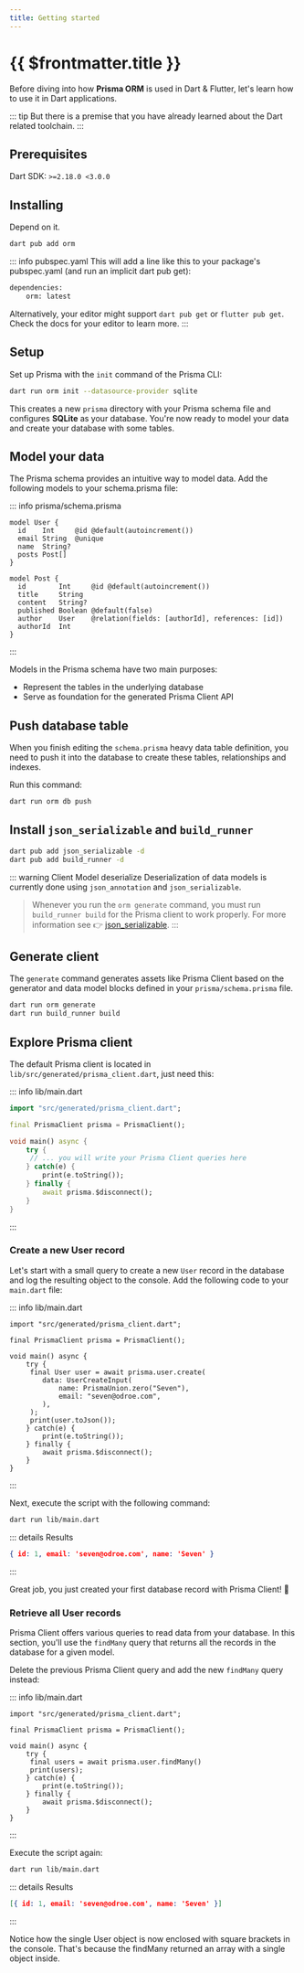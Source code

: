 ```yaml
---
title: Getting started
---
```


# {{ $frontmatter.title }}

Before diving into how **Prisma ORM** is used in Dart & Flutter, let's learn how to use it in Dart applications.

::: tip
But there is a premise that you have already learned about the Dart related toolchain.
:::

## Prerequisites

Dart SDK: `>=2.18.0 <3.0.0`

## Installing

Depend on it.

```bash
dart pub add orm
```

::: info pubspec.yaml
This will add a line like this to your package's pubspec.yaml (and run an implicit dart pub get):

```bash
dependencies:
    orm: latest
```

Alternatively, your editor might support `dart pub get` or `flutter pub get`. Check the docs for your editor to learn more.
:::

## Setup

Set up Prisma with the `init` command of the Prisma CLI:

```bash
dart run orm init --datasource-provider sqlite
```

This creates a new `prisma` directory with your Prisma schema file and configures **SQLite** as your database. You're now ready to model your data and create your database with some tables.

## Model your data

The Prisma schema provides an intuitive way to model data. Add the following models to your schema.prisma file:

::: info prisma/schema.prisma
```prisma
model User {
  id    Int     @id @default(autoincrement())
  email String  @unique
  name  String?
  posts Post[]
}

model Post {
  id        Int     @id @default(autoincrement())
  title     String
  content   String?
  published Boolean @default(false)
  author    User    @relation(fields: [authorId], references: [id])
  authorId  Int
}
```
:::

Models in the Prisma schema have two main purposes:

* Represent the tables in the underlying database
* Serve as foundation for the generated Prisma Client API

## Push database table

When you finish editing the `schema.prisma` heavy data table definition, you need to push it into the database to create these tables, relationships and indexes.

Run this command:

```bash
dart run orm db push
```

## Install `json_serializable` and `build_runner`

```bash
dart pub add json_serializable -d
dart pub add build_runner -d
```

::: warning  Client Model deserialize
Deserialization of data models is currently done using `json_annotation` and `json_serializable`.

> Whenever you run the `orm generate` command, you must run `build_runner build` for the Prisma client to work properly. For more information see 👉 [json_serializable](https://pub.dev/packages/json_serializable).
:::

## Generate client

The `generate` command generates assets like Prisma Client based on the generator and data model blocks defined in your `prisma/schema.prisma` file.

```bash
dart run orm generate
dart run build_runner build
```

## Explore Prisma client

The default Prisma client is located in `lib/src/generated/prisma_client.dart`, just need this:

::: info lib/main.dart
```dart
import "src/generated/prisma_client.dart";

final PrismaClient prisma = PrismaClient();

void main() async {
    try {
     // ... you will write your Prisma Client queries here
    } catch(e) {
        print(e.toString());
    } finally {
        await prisma.$disconnect();
    }
}
```
:::

### Create a new User record

Let's start with a small query to create a new `User` record in the database and log the resulting object to the console. Add the following code to your `main.dart` file:

::: info lib/main.dart
```dart{7-13}
import "src/generated/prisma_client.dart";

final PrismaClient prisma = PrismaClient();

void main() async {
    try {
     final User user = await prisma.user.create(
        data: UserCreateInput(
            name: PrismaUnion.zero("Seven"),
            email: "seven@odroe.com",
        ),
     );
     print(user.toJson());
    } catch(e) {
        print(e.toString());
    } finally {
        await prisma.$disconnect();
    }
}
```
:::

Next, execute the script with the following command:

```bash
dart run lib/main.dart
```

::: details Results
```json
{ id: 1, email: 'seven@odroe.com', name: 'Seven' }
```
:::

Great job, you just created your first database record with Prisma Client! 🎉

### Retrieve all User records

Prisma Client offers various queries to read data from your database. In this section, you'll use the `findMany` query that returns all the records in the database for a given model.

Delete the previous Prisma Client query and add the new `findMany` query instead:

::: info lib/main.dart
```dart{7,8}
import "src/generated/prisma_client.dart";

final PrismaClient prisma = PrismaClient();

void main() async {
    try {
     final users = await prisma.user.findMany()
     print(users);
    } catch(e) {
        print(e.toString());
    } finally {
        await prisma.$disconnect();
    }
}
```
:::

Execute the script again:

```bash
dart run lib/main.dart
```

::: details Results
```json
[{ id: 1, email: 'seven@odroe.com', name: 'Seven' }]
```
:::

Notice how the single User object is now enclosed with square brackets in the console. That's because the findMany returned an array with a single object inside.



